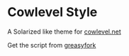 # Cowlevel Style
A Solarized like theme for [cowlevel.net](https://cowlevel.net)

Get the script from [greasyfork](https://greasyfork.org/zh-CN/scripts/28380-cowlevel-style)

